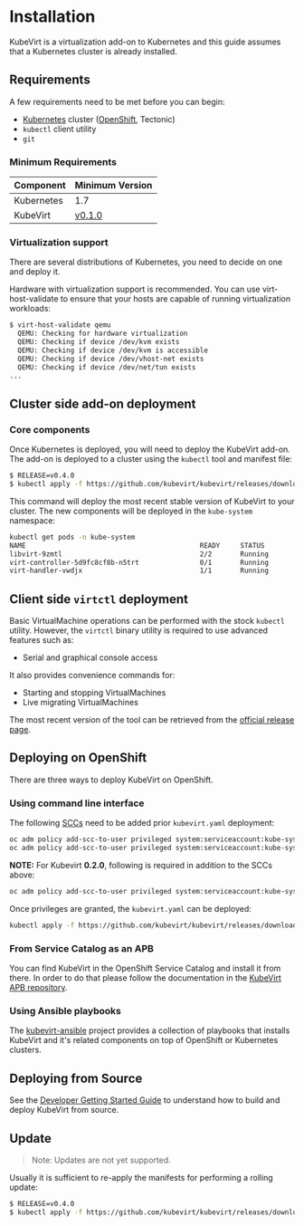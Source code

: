 # Installation

KubeVirt is a virtualization add-on to Kubernetes and this guide assumes that a Kubernetes cluster is already installed.

## Requirements

A few requirements need to be met before you can begin:

* [Kubernetes](https://kubernetes.io) cluster \([OpenShift](https://github.com/openshift/origin), Tectonic\)
* `kubectl` client utility
* `git`

### Minimum Requirements

| Component | Minimum Version |
| --- | --- |
| Kubernetes | 1.7 |
| KubeVirt | [v0.1.0](https://github.com/kubevirt/kubevirt/releases/v0.1.0) |

### Virtualization support

There are several distributions of Kubernetes, you need to decide on one and deploy it.

Hardware with virtualization support is recommended. You can use virt-host-validate to ensure that your hosts are capable of running virtualization workloads:

```bash
$ virt-host-validate qemu
  QEMU: Checking for hardware virtualization                                 : PASS
  QEMU: Checking if device /dev/kvm exists                                   : PASS
  QEMU: Checking if device /dev/kvm is accessible                            : PASS
  QEMU: Checking if device /dev/vhost-net exists                             : PASS
  QEMU: Checking if device /dev/net/tun exists                               : PASS
...
```

## Cluster side add-on deployment

### Core components

Once Kubernetes is deployed, you will need to deploy the KubeVirt add-on. The add-on is deployed to a cluster using the `kubectl` tool and manifest file:

```bash
$ RELEASE=v0.4.0
$ kubectl apply -f https://github.com/kubevirt/kubevirt/releases/download/${RELEASE}/kubevirt.yaml
```

This command will deploy the most recent stable version of KubeVirt to your cluster. The new components will be deployed in the `kube-system` namespace:

```bash
kubectl get pods -n kube-system
NAME                                           READY     STATUS        RESTARTS   AGE
libvirt-9zmtl                                  2/2       Running       0          28m
virt-controller-5d9fc8cf8b-n5trt               0/1       Running       0          27m
virt-handler-vwdjx                             1/1       Running       0          28m
```

## Client side `virtctl` deployment

Basic VirtualMachine operations can be performed with the stock `kubectl` utility. However, the `virtctl` binary utility is required to use advanced features such as:

* Serial and graphical console access

It also provides convenience commands for:

* Starting and stopping VirtualMachines
* Live migrating VirtualMachines

The most recent version of the tool can be retrieved from the [official release page](https://github.com/kubevirt/kubevirt/releases).

## Deploying on OpenShift

There are three ways to deploy KubeVirt on OpenShift.

### Using command line interface

The following [SCCs](https://docs.openshift.com/container-platform/3.7/admin_guide/manage_scc.html) need to be added prior `kubevirt.yaml` deployment:

```bash
oc adm policy add-scc-to-user privileged system:serviceaccount:kube-system:kubevirt-privileged
oc adm policy add-scc-to-user privileged system:serviceaccount:kube-system:kubevirt-controller
```

**NOTE:** For Kubevirt **0.2.0**, following is required in addition to the SCCs above:

```bash
oc adm policy add-scc-to-user privileged system:serviceaccount:kube-system:kubevirt-infra
```

Once privileges are granted, the `kubevirt.yaml` can be deployed:

```bash
kubectl apply -f https://github.com/kubevirt/kubevirt/releases/download/${RELEASE}/kubevirt.yaml
```

### From Service Catalog as an APB

You can find KubeVirt in the OpenShift Service Catalog and install it from there. In order to do that please follow the documentation in the [KubeVirt APB repository](https://github.com/ansibleplaybookbundle/kubevirt-apb).

### Using Ansible playbooks

The [kubevirt-ansible](https://github.com/kubevirt/kubevirt-ansible) project provides a collection of playbooks that installs KubeVirt and it's related components on top of OpenShift or Kubernetes clusters.

## Deploying from Source

See the [Developer Getting Started Guide](https://github.com/kubevirt/kubevirt/blob/master/docs/getting-started.md) to understand how to build and deploy KubeVirt from source.

## Update

> Note: Updates are not yet supported.

Usually it is sufficient to re-apply the manifests for performing a rolling update:

```bash
$ RELEASE=v0.4.0
$ kubectl apply -f https://github.com/kubevirt/kubevirt/releases/download/${RELEASE}/kubevirt.yaml
```


